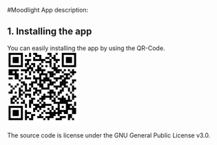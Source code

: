 #Moodlight App description:

## 1. Installing the app
You can easily installing the app by using the QR-Code.
![alt text](QRcode.png?raw=true "QR Code")



The source code is license under the GNU General Public License v3.0.



